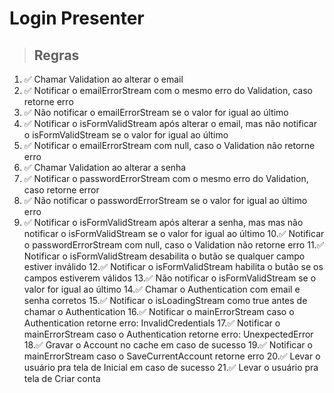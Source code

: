 # Login Presenter

> ## Regras
1. ✅ Chamar Validation ao alterar o email
2. ✅ Notificar o emailErrorStream com o mesmo erro do Validation, caso retorne erro
3. ✅ Não notificar o emailErrorStream se o valor for igual ao último
4. ✅ Notificar o isFormValidStream após alterar o email, mas não notificar o isFormValidStream se o valor for igual ao último
5. ✅ Notificar o emailErrorStream com null, caso o Validation não retorne erro
6. ✅ Chamar Validation ao alterar a senha
7. ✅ Notificar o passwordErrorStream com o mesmo erro do Validation, caso retorne error
8. ✅ Não notificar o passwordErrorStream se o valor for igual ao último erro
9. ✅ Notificar o isFormValidStream após alterar a senha, mas mas não notificar o isFormValidStream se o valor for igual ao último
10.✅ Notificar o passwordErrorStream com null, caso o Validation não retorne erro
11.✅ Notificar o isFormValidStream desabilita o butão se qualquer campo estiver inválido
12.✅ Notificar o isFormValidStream habilita o butão se os campos estiverem válidos
13.✅ Não notificar o isFormValidStream se o valor for igual ao último
14.✅ Chamar o Authentication com email e senha corretos
15.✅ Notificar o isLoadingStream como true antes de chamar o Authentication
16.✅ Notificar o mainErrorStream caso o Authentication retorne erro: InvalidCredentials 
17.✅ Notificar o mainErrorStream caso o Authentication retorne erro: UnexpectedError
18.✅ Gravar o Account no cache em caso de sucesso
19.✅ Notificar o mainErrorStream caso o SaveCurrentAccount retorne erro
20.✅ Levar o usuário pra tela de Inicial em caso de sucesso
21.✅ Levar o usuário pra tela de Criar conta